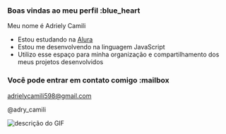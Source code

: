 ### Boas vindas ao meu perfil :blue_heart

Meu nome é Adriely Camili

- Estou estudando na [Alura](https://www.alura.com.br)
- Estou me desenvolvendo na linguagem JavaScript
- Utilizo esse espaço para minha organização e compartilhamento dos meus projetos desenvolvidos

### Você pode entrar em contato comigo :mailbox

adrielycamili598@gmail.com

@adry_camili

![descrição do GIF](https://tenor.com/pt-BR/view/cat-cutie-sad-sorry-puss-in-boots-gif-14112849)
